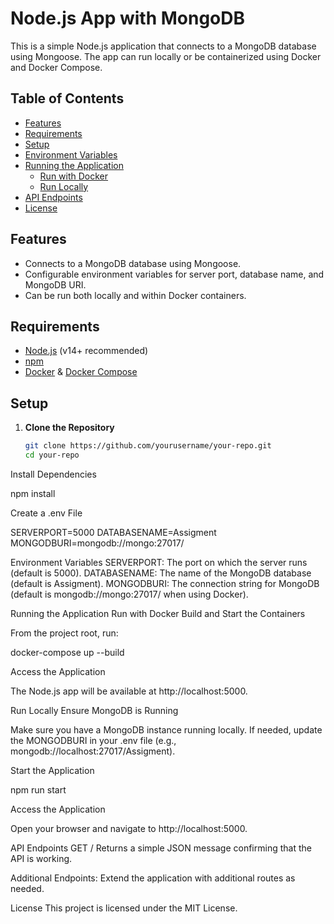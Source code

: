 # Node.js App with MongoDB

This is a simple Node.js application that connects to a MongoDB database using Mongoose. The app can run locally or be containerized using Docker and Docker Compose.

## Table of Contents

- [Features](#features)
- [Requirements](#requirements)
- [Setup](#setup)
- [Environment Variables](#environment-variables)
- [Running the Application](#running-the-application)
  - [Run with Docker](#run-with-docker)
  - [Run Locally](#run-locally)
- [API Endpoints](#api-endpoints)
- [License](#license)

## Features

- Connects to a MongoDB database using Mongoose.
- Configurable environment variables for server port, database name, and MongoDB URI.
- Can be run both locally and within Docker containers.

## Requirements

- [Node.js](https://nodejs.org/) (v14+ recommended)
- [npm](https://www.npmjs.com/)
- [Docker](https://www.docker.com/get-started) & [Docker Compose](https://docs.docker.com/compose/)

## Setup

1. **Clone the Repository**

   ```bash
   git clone https://github.com/yourusername/your-repo.git
   cd your-repo

Install Dependencies

npm install


Create a .env File

SERVERPORT=5000
DATABASENAME=Assigment
MONGODBURI=mongodb://mongo:27017/


Environment Variables
SERVERPORT: The port on which the server runs (default is 5000).
DATABASENAME: The name of the MongoDB database (default is Assigment).
MONGODBURI: The connection string for MongoDB (default is mongodb://mongo:27017/ when using Docker).

Running the Application
Run with Docker
Build and Start the Containers

From the project root, run:

docker-compose up --build

Access the Application

The Node.js app will be available at http://localhost:5000.

Run Locally
Ensure MongoDB is Running

Make sure you have a MongoDB instance running locally. If needed, update the MONGODBURI in your .env file (e.g., mongodb://localhost:27017/Assigment).

Start the Application

npm run start

Access the Application

Open your browser and navigate to http://localhost:5000.

API Endpoints
GET /
Returns a simple JSON message confirming that the API is working.

Additional Endpoints:
Extend the application with additional routes as needed.

License
This project is licensed under the MIT License.